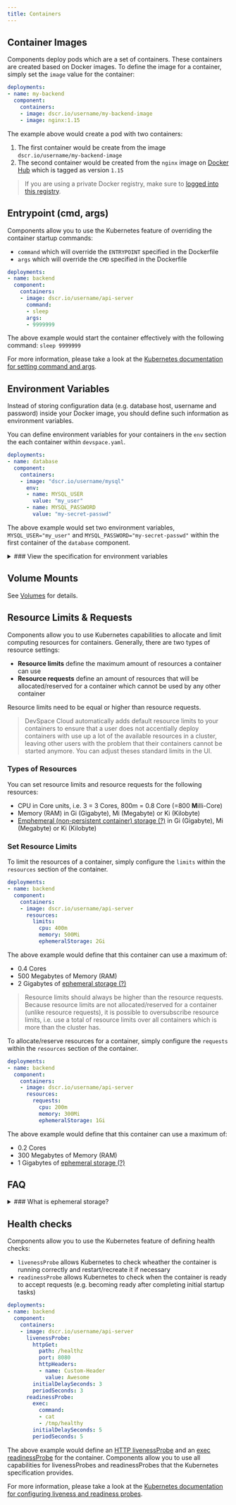 ```yaml
---
title: Containers
---
```


## Container Images
Components deploy pods which are a set of containers. These containers are created based on Docker images. To define the image for a container, simply set the `image` value for the container:
```yaml
deployments:
- name: my-backend
  component:
    containers:
    - image: dscr.io/username/my-backend-image
    - image: nginx:1.15
```
The example above would create a pod with two containers:
1. The first container would be create from the image `dscr.io/username/my-backend-image`
2. The second container would be created from the `nginx` image on [Docker Hub](https://hub.docker.com) which is tagged as version `1.15`

> If you are using a private Docker registry, make sure to [logged into this registry](/docs/image-building/registries/authentication).


## Entrypoint (cmd, args)
Components allow you to use the Kubernetes feature of overriding the container startup commands:
- `command` which will override the `ENTRYPOINT` specified in the Dockerfile
- `args` which will override the `CMD` specified in the Dockerfile

```yaml
deployments:
- name: backend
  component:
    containers:
    - image: dscr.io/username/api-server
      command:
      - sleep
      args:
      - 9999999
```
The above example would start the container effectively with the following command: `sleep 9999999`

For more information, please take a look at the [Kubernetes documentation for setting command and args](https://kubernetes.io/docs/tasks/inject-data-application/define-command-argument-container/).


## Environment Variables
Instead of storing configuration data (e.g. database host, username and password) inside your Docker image, you should define such information as environment variables.

You can define environment variables for your containers in the `env` section the each container within `devspace.yaml`.
```yaml
deployments:
- name: database
  component:
    containers:
    - image: "dscr.io/username/mysql"
      env:
      - name: MYSQL_USER
        value: "my_user"
      - name: MYSQL_PASSWORD
        value: "my-secret-passwd"
```
The above example would set two environment variables, `MYSQL_USER="my_user"` and `MYSQL_PASSWORD="my-secret-passwd"` within the first container of the `database` component.

<details>
<summary>
### View the specification for environment variables
</summary>
```yaml
name: [a-z0-9-]{1,253}      # Name of the environment variable
value: [string]             # Option 1: Set static value for the environment variable
valueFrom:                  # Option 2: Load value from another resource
  secretKeyRef:             # Option 2.1: Use the content of a Kubernetes secret as value
    name: [secret-name]     # Name of the secret
    key: [key-name]         # Key within the secret
  configMapKeyRef:          # Option 2.2: Use the content of a Kubernetes configMap as value
    name: [configmap-name]  # Name of the config map
    key: [key-name]         # Key within the config map
```

The value of an environment variable can be either set:
1. By directly inserting the value via `value`
2. By referencing a key within a secret via `valueFrom.secretKeyRef`
3. By referencing a key within a configMap via `valueFrom.configMapKeyRef`
4. By using any other field supported for `valueFrom` as defined by the [Kubernetes specification for `v1.EnvVarSource`](https://kubernetes.io/docs/reference/generated/kubernetes-api/v1.13/#envvarsource-v1-core)
</details>

## Volume Mounts
See [Volumes](/docs/cli/deployment/components/configuration/volumes#mount-volumes-into-containers) for details.


## Resource Limits & Requests
Components allow you to use Kubernetes capabilities to allocate and limit computing resources for containers. Generally, there are two types of resource settings:
- **Resource limits** define the maximum amount of resources a container can use
- **Resource requests** define an amount of resources that will be allocated/reserved for a container which cannot be used by any other container

Resource limits need to be equal or higher than resource requests.

> DevSpace Cloud automatically adds default resource limits to your containers to ensure that a user does not accentially deploy containers with use up a lot of the available resources in a cluster, leaving other users with the problem that their containers cannot be started anymore. You can adjust theses standard limits in the UI.

### Types of Resources
You can set resource limits and resource requests for the following resources:
- CPU in Core units, i.e. 3 = 3 Cores, 800m = 0.8 Core (=800 **M**illi-Core)
- Memory (RAM) in Gi (Gigabyte), Mi (Megabyte) or Ki (Kilobyte)
- [Emphemeral (non-persistent container) storage (?)](#what-is-ephemeral-storage) in Gi (Gigabyte), Mi (Megabyte) or Ki (Kilobyte)

### Set Resource Limits
To limit the resources of a container, simply configure the `limits` within the `resources` section of the container.
```yaml
deployments:
- name: backend
  component:
    containers:
    - image: dscr.io/username/api-server
      resources:
        limits:
          cpu: 400m
          memory: 500Mi
          ephemeralStorage: 2Gi
```
The above example would define that this container can use a maximum of:
- 0.4 Cores
- 500 Megabytes of Memory (RAM)
- 2 Gigabytes of [ephemeral storage (?)](#what-is-ephemeral-storage)

> Resource limits should always be higher than the resource requests. Because resource limits are not allocated/reserved for a container (unlike resource requests), it is possible to oversubscribe resource limits, i.e. use a total of resource limits over all containers which is more than the cluster has.

To allocate/reserve resources for a container, simply configure the `requests` within the `resources` section of the container.
```yaml
deployments:
- name: backend
  component:
    containers:
    - image: dscr.io/username/api-server
      resources:
        requests:
          cpu: 200m
          memory: 300Mi
          ephemeralStorage: 1Gi
```
The above example would define that this container can use a maximum of:
- 0.2 Cores
- 300 Megabytes of Memory (RAM)
- 1 Gigabytes of [ephemeral storage (?)](#what-is-ephemeral-storage)






## FAQ

<details>
<summary>
### What is ephemeral storage?
</summary>
Ephemeral storage is the non-persistent storage of a container, i.e. the storage used within the root partition `/` of a container. 

If you save a file in a [(persistent) volume](/docs/deployment/components/configuration/volumes), it will not add to the epemeral storage but if you add it to a folder which does not belong to a volume, it will be count as ephemeral storage.
</details>


## Health checks
Components allow you to use the Kubernetes feature of defining health checks:
- `livenessProbe` allows Kubernetes to check wheather the container is running correctly and restart/recreate it if necessary
- `readinessProbe` allows Kubernetes to check when the container is ready to accept requests (e.g. becoming ready after completing initial startup tasks)

```yaml
deployments:
- name: backend
  component:
    containers:
    - image: dscr.io/username/api-server
      livenessProbe:
        httpGet:
          path: /healthz
          port: 8080
          httpHeaders:
          - name: Custom-Header
            value: Awesome
        initialDelaySeconds: 3
        periodSeconds: 3
      readinessProbe:
        exec:
          command:
          - cat
          - /tmp/healthy
        initialDelaySeconds: 5
        periodSeconds: 5
```
The above example would define an [HTTP livenessProbe](https://kubernetes.io/docs/tasks/configure-pod-container/configure-liveness-readiness-probes/#define-a-liveness-http-request) and an [exec readinessProbe](https://kubernetes.io/docs/tasks/configure-pod-container/configure-liveness-readiness-probes/#define-readiness-probes) for the container. Components allow you to use all capabilities for livenessProbes and readinessProbes that the Kubernetes specification provides.

For more information, please take a look at the [Kubernetes documentation for configuring liveness and readiness probes](https://kubernetes.io/docs/tasks/configure-pod-container/configure-liveness-readiness-probes/).
